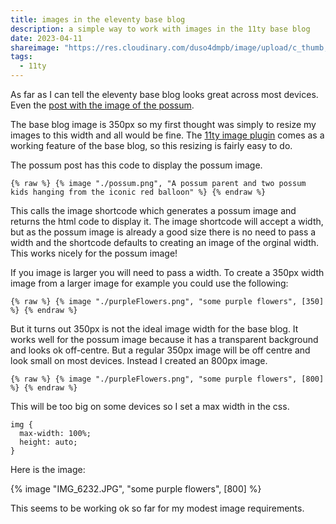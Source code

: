 ```yaml
---
title: images in the eleventy base blog
description: a simple way to work with images in the 11ty base blog
date: 2023-04-11
shareimage: "https://res.cloudinary.com/duso4dmpb/image/upload/c_thumb,w_200,g_face/v1681126644/IMG_6055_q2dimd.png"
tags:
  - 11ty
---
```


As far as I can tell the eleventy base blog looks great across most devices.  Even the [post with the image of the possum](https://eleventy-base-blog.netlify.app/blog/fourthpost/).

The base blog image is 350px so my first thought was simply to resize my images to this width and all would be fine.  The [11ty image plugin](https://www.11ty.dev/docs/plugins/image/) comes as a working feature of the base blog, so this resizing is fairly easy to do.

The possum post has this code to display the possum image.

```diff-js
{% raw %} {% image "./possum.png", "A possum parent and two possum kids hanging from the iconic red balloon" %} {% endraw %}
```
This calls the image shortcode which generates a possum image and returns the html code to display it.  The image shortcode will accept a width, but as the possum image is already a good size there is no need to pass a width and the shortcode defaults to creating an image of the orginal width.  This works nicely for the possum image!

If you image is larger you will need to pass a width.  To create a 350px width image from a larger image for example you could use the following:

```diff-js
{% raw %} {% image "./purpleFlowers.png", "some purple flowers", [350] %} {% endraw %}
```

But it turns out 350px is not the ideal image width for the base blog.  It works well for the possum image because it has a transparent background and looks ok off-centre.  But a regular 350px image will be off centre and look small on most devices.  Instead I created an 800px image.

```diff-js
{% raw %} {% image "./purpleFlowers.png", "some purple flowers", [800] %} {% endraw %}
``````
This will be too big on some devices so I set a max width in the css.

```diff-js
img {
  max-width: 100%;
  height: auto;
}
``````
Here is the image:

{% image "IMG_6232.JPG", "some purple flowers", [800] %}

This seems to be working ok so far for my modest image requirements.
